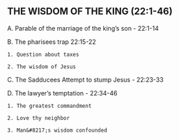 ## THE WISDOM OF THE KING (22:1-46)

 A. Parable of the marriage of the king&#8217;s son - 22:1-14

   B. The pharisees trap 22:15-22

    1. Question about taxes

    2. The wisdom of Jesus
   C. The Sadducees Attempt to stump Jesus - 22:23-33

   D. The lawyer&#8217;s temptation - 22:34-46

    1. The greatest commandment

    2. Love thy neighbor

    3. Man&#8217;s wisdom confounded
